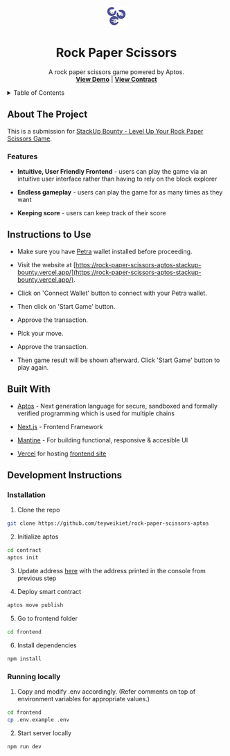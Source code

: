 <br />
<div align="center">
  <a href="https://github.com/teyweikiet/rock-paper-scissors-aptos">
    <img src="/frontend/public/rock-paper-scissors.png" alt="Logo" width="50" height="50">
  </a>

  <h1 align="center" style="border-bottom: 0;">Rock Paper Scissors</h1>

  <p align="center">
    A rock paper scissors game powered by Aptos.
    <br />
    <a href="https://rock-paper-scissors-aptos-stackup-bounty.vercel.app/"><strong>View Demo</strong></a> |
    <a href="https://explorer.aptoslabs.com/account/0xfaa259effc96ae64494fa4ed9184202034f23ccb772882432a86f2060f2da768/modules/code/RockPaperScissors/start_game?network=testnet"><strong>View Contract</strong></a>
    <br />
  </p>
</div>

<details>
  <summary>Table of Contents</summary>
  <ol>
    <li>
      <a href="#about-the-project">About The Project</a>
      <ul>
        <li><a href="#features">Features</a></li>
      </ul>
    </li>
    <li>
      <a href="#instructions-to-use">Instructions to Use</a>
    </li>
    <li>
      <a href="#built-with">Built With</a>
    </li>
    <li>
      <a href="#development-instructions">Development Instructions</a>
      <ul>
        <li><a href="#installation">Installation</a></li>
        <li><a href="#running-locally">Running locally</a></li>
      </ul>
    </li>
  </ol>
</details>

## About The Project

This is a submission for [StackUp Bounty - Level Up Your Rock Paper Scissors Game](https://earn.stackup.dev/campaigns/move-on-aptos-iii/quests/bounty-level-up-your-rock-paper-scissors-game-7a02).

### Features

- **Intuitive, User Friendly Frontend** - users can play the game via an intuitive user interface rather than having to rely on the block explorer

- **Endless gameplay** - users can play the game for as many times as they want

- **Keeping score** - users can keep track of their score

## Instructions to Use

- Make sure you have [Petra](https://petra.app/) wallet installed before proceeding.

- Visit the website at [https://rock-paper-scissors-aptos-stackup-bounty.vercel.app/](https://rock-paper-scissors-aptos-stackup-bounty.vercel.app/).

- Click on 'Connect Wallet' button to connect with your Petra wallet.

- Then click on 'Start Game' button.

- Approve the transaction.

- Pick your move.

- Approve the transaction.

- Then game result will be shown afterward. Click 'Start Game' button to play again.

## Built With

- [Aptos](https://aptos.dev/en/build/smart-contracts) - Next generation language for secure, sandboxed and formally verified programming which is used for multiple chains

- [Next.js](https://nextjs.org/) - Frontend Framework

- [Mantine](https://mantine.dev/) - For building functional, responsive & accesible UI

- [Vercel](https://vercel.com/) for hosting [frontend site](https://affinidi-powered-product-stackup-bounty.vercel.app/)

## Development Instructions

### Installation

1. Clone the repo
```sh
git clone https://github.com/teyweikiet/rock-paper-scissors-aptos
```

2. Initialize aptos
```sh
cd contract
aptos init
```

3. Update address [here](/contract/sources/RockPaperScissors.move#1) with the address printed in the console from previous step

4. Deploy smart contract
```sh
aptos move publish
```

5. Go to frontend folder
```sh
cd frontend
```

6. Install dependencies
```sh
npm install
```

### Running locally

1. Copy and modify .env accordingly. (Refer comments on top of environment variables for appropriate values.)
```sh
cd frontend
cp .env.example .env
```

2. Start server locally
```sh
npm run dev
```


